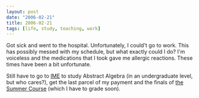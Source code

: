 ```yaml
---
layout: post
date: "2006-02-21"
title: 2006-02-21
tags: [life, study, teaching, work]
---
```

Got sick and went to the hospital. Unfortunately, I could't go to
work. This has possibly messed with my schedule, but what exactly
could I do? I'm voiceless and the medications that I took gave me
allergic reactions. These times have been a bit unfortunate.

Still have to go to [IME](http://www.ime.usp.br/) to study Abstract
Algebra (in an undergraduate level, but who cares?), get the last
parcel of my payment and the finals of
[the Summer Course](http://www.ime.usp.br/~rbrito/verao/2006)
(which I have to grade soon).

